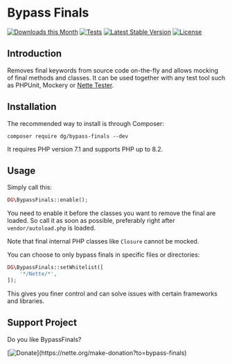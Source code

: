 Bypass Finals
=============

[![Downloads this Month](https://img.shields.io/packagist/dm/dg/bypass-finals.svg)](https://packagist.org/packages/dg/bypass-finals)
[![Tests](https://github.com/dg/bypass-finals/workflows/Tests/badge.svg?branch=master)](https://github.com/dg/bypass-finals/actions)
[![Latest Stable Version](https://poser.pugx.org/dg/bypass-finals/v/stable)](https://github.com/dg/bypass-finals/releases)
[![License](https://img.shields.io/badge/license-New%20BSD-blue.svg)](https://github.com/dg/bypass-finals/blob/master/license.md)


Introduction
------------

Removes final keywords from source code on-the-fly and allows mocking of final methods and classes.
It can be used together with any test tool such as PHPUnit, Mockery or [Nette Tester](https://tester.nette.org).


Installation
------------

The recommended way to install is through Composer:

```
composer require dg/bypass-finals --dev
```

It requires PHP version 7.1 and supports PHP up to 8.2.


Usage
-----

Simply call this:

```php
DG\BypassFinals::enable();
```

You need to enable it before the classes you want to remove the final are loaded. So call it as soon as possible,
preferably right after `vendor/autoload.php` is loaded.

Note that final internal PHP classes like `Closure` cannot be mocked.

You can choose to only bypass finals in specific files or directories:

```php
DG\BypassFinals::setWhitelist([
    '*/Nette/*',
]);
```

This gives you finer control and can solve issues with certain frameworks and libraries.


Support Project
---------------

Do you like BypassFinals?

[![Donate](https://files.nette.org/icons/donation-1.svg?)](https://nette.org/make-donation?to=bypass-finals)
